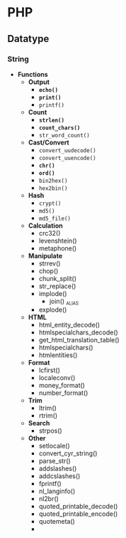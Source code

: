 # PHP
## Datatype
### String
- **Functions**
    - **Output**
        - **`echo()`**
        - **`print()`**
        - `printf()`
    - **Count**
        - **`strlen()`**
        - **`count_chars()`**
        - `str_word_count()`
    - **Cast/Convert**
        - `convert_uudecode()`
        - `convert_uuencode()`
        - **`chr()`**
        - **`ord()`**
        - `bin2hex()`
        - `hex2bin()`
    - **Hash**
        - `crypt()`
        - `md5()`
        - `md5_file()`
    - **Calculation**
        - crc32()
        - levenshtein()
        - metaphone()
    - **Manipulate**
        - strrev()
        - chop()
        - chunk_split()
        - str_replace()
        - implode()
            - join() <small><sub>ALIAS</sub></small>
        - explode()
    - **HTML**
        - html_entity_decode()
        - htmlspecialchars_decode()
        - get_html_translation_table()
        - htmlspecialchars()
        - htmlentities()
    - **Format**
        - lcfirst()
        - localeconv()
        - money_format()
        - number_format()
    - **Trim**
        - ltrim()
        - rtrim()
    - **Search**
        - strpos()
    - **Other**
        - setlocale()
        - convert_cyr_string()
        - parse_str()
        - addslashes()
        - addcslashes()
        - fprintf()
        - nl_langinfo()
        - nl2br()
        - quoted_printable_decode()
        - quoted_printable_encode()
        - quotemeta()
        - 